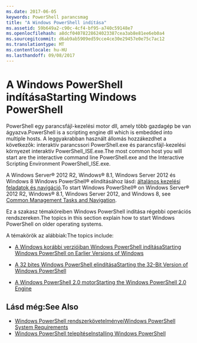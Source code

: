 ```yaml
---
ms.date: 2017-06-05
keywords: PowerShell parancsmag
title: "A Windows PowerShell indítása"
ms.assetid: 59b649a2-c90c-4cf4-bf95-a740c59148e7
ms.openlocfilehash: a8dcf04078228624023387cea3ab8e81ee6eb0a4
ms.sourcegitcommit: d6ab9ab5909ed59cce4ce30e29457e0e75c7ac12
ms.translationtype: MT
ms.contentlocale: hu-HU
ms.lasthandoff: 09/08/2017
---
```

# <a name="starting-windows-powershell"></a><span data-ttu-id="1b71a-103">A Windows PowerShell indítása</span><span class="sxs-lookup"><span data-stu-id="1b71a-103">Starting Windows PowerShell</span></span>
<span data-ttu-id="1b71a-104">PowerShell egy parancsfájl-kezelési motor dll, amely több gazdagép be van ágyazva.</span><span class="sxs-lookup"><span data-stu-id="1b71a-104">PowerShell is a scripting engine dll which is embedded into multiple hosts.</span></span>  <span data-ttu-id="1b71a-105">A leggyakrabban használt állomás hozzákezdhet a következők: interaktív parancssori PowerShell.exe és parancsfájl-kezelési környezet interaktív PowerShell_ISE.exe.</span><span class="sxs-lookup"><span data-stu-id="1b71a-105">The most common host you will start are the interactive command line PowerShell.exe and the Interactive Scripting Environment PowerShell_ISE.exe.</span></span>  

<span data-ttu-id="1b71a-106">A Windows Server® 2012 R2, Windows® 8.1, Windows Server 2012 és Windows 8 Windows PowerShell® elindításához lásd: [általános kezelési feladatok és navigáció](http://technet.microsoft.com/library/hh831491.aspx).</span><span class="sxs-lookup"><span data-stu-id="1b71a-106">To start Windows PowerShell® on Windows Server® 2012 R2, Windows® 8.1, Windows Server 2012, and Windows 8, see [Common Management Tasks and Navigation](http://technet.microsoft.com/library/hh831491.aspx).</span></span>

<span data-ttu-id="1b71a-107">Ez a szakasz témaköreiben Windows PowerShell indítása régebbi operációs rendszereken.</span><span class="sxs-lookup"><span data-stu-id="1b71a-107">The topics in this section explain how to start Windows PowerShell on older operating systems.</span></span>

<span data-ttu-id="1b71a-108">A témakörök az alábbiak:</span><span class="sxs-lookup"><span data-stu-id="1b71a-108">The topics include:</span></span>

- [<span data-ttu-id="1b71a-109">A Windows korábbi verzióiban Windows PowerShell indítása</span><span class="sxs-lookup"><span data-stu-id="1b71a-109">Starting Windows PowerShell on Earlier Versions of Windows</span></span>](Starting-Windows-PowerShell-on-Earlier-Versions-of-Windows.md)

- [<span data-ttu-id="1b71a-110">A 32 bites Windows PowerShell elindítása</span><span class="sxs-lookup"><span data-stu-id="1b71a-110">Starting the 32-Bit Version of Windows PowerShell</span></span>](Starting-the-32-Bit-Version-of-Windows-PowerShell.md)

- [<span data-ttu-id="1b71a-111">A Windows PowerShell 2.0 motor</span><span class="sxs-lookup"><span data-stu-id="1b71a-111">Starting the Windows PowerShell 2.0 Engine</span></span>](Starting-the-Windows-PowerShell-2.0-Engine.md)

## <a name="see-also"></a><span data-ttu-id="1b71a-112">Lásd még:</span><span class="sxs-lookup"><span data-stu-id="1b71a-112">See Also</span></span>
- [<span data-ttu-id="1b71a-113">Windows PowerShell rendszerkövetelményei</span><span class="sxs-lookup"><span data-stu-id="1b71a-113">Windows PowerShell System Requirements</span></span>](Windows-PowerShell-System-Requirements.md)
- [<span data-ttu-id="1b71a-114">Windows PowerShell telepítése</span><span class="sxs-lookup"><span data-stu-id="1b71a-114">Installing Windows PowerShell</span></span>](Installing-Windows-PowerShell.md)

